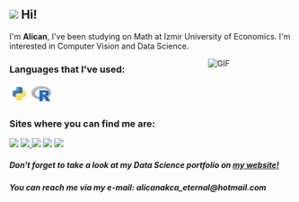 
## <img src="https://media1.giphy.com/media/D0JEqwGIb0bu90HCIB/giphy.gif?cid=ecf05e47rwi1j8t4glcoz0khwft0xqv4nulisxwhaymz0ian&rid=giphy.gif&ct=s" width="25px"> Hi!  
I'm **Alican**, I've been studying on Math at Izmir University of Economics. I'm interested in Computer Vision and Data Science. <br>

<img align="right" alt="GIF" src="https://media0.giphy.com/media/tZncbjethtpx4gBzZN/giphy.gif?cid=790b76112c809f64bea9b1ff4e8025ad754b8158d9ac64c0&rid=giphy.gif&ct=g" width="150" height="150"/>

### Languages that I've used:
<code><img height="35" src="https://raw.githubusercontent.com/github/explore/80688e429a7d4ef2fca1e82350fe8e3517d3494d/topics/python/python.png"></code>
<code><img height="35" src="https://raw.githubusercontent.com/github/explore/80688e429a7d4ef2fca1e82350fe8e3517d3494d/topics/r/r.png"></code>

### Sites where you can find me are:
<p>
 <a href="https://www.twitter.com/alicanakca_"><img height="30" src="https://iconsplace.com/wp-content/uploads/_icons/ffffff/256/png/twitter-icon-18-256.png"></a>
<a href="https://www.instagram.com/alicanakca_"><img height="30" src="https://cdn.iconscout.com/icon/free/png-256/instagram-1865894-1581910.png">
<a href="https://www.alicanakca.medium.com"><img height="30" src="https://play-lh.googleusercontent.com/hB9t3Z-mi284_49HA3nAuhO-W5Cyhje7r2P9McdgORoVCd-0SV54c12NMQWLHnqALw"></a>
<a href="https://hashnode.com/@alican_eth"><img height="30" src="https://cdn.hashnode.com/res/hashnode/image/upload/v1611902473383/CDyAuTy75.png?auto=compress"></a>
<a href="https://www.kaggle.com/alican.eth"><img height="30" src="https://cdn.freelogovectors.net/wp-content/uploads/2018/06/kaggle-logo.png">
</a>
</p>
  
##### Don't forget to take a look at my Data Science portfolio on <a href="https://alicanakca.space">my website!</a>
##### You can reach me via my e-mail: __alicanakca_eternal@hotmail.com__
